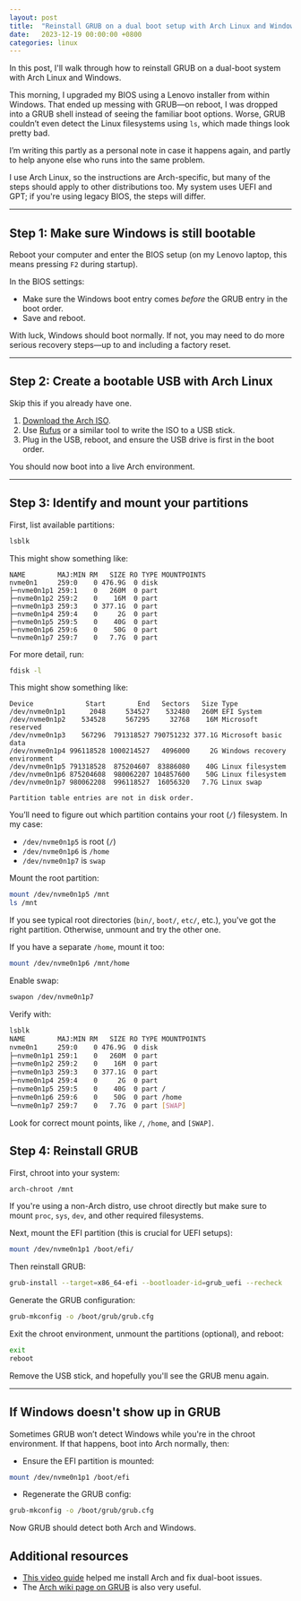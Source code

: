```yaml
---
layout: post
title:  "Reinstall GRUB on a dual boot setup with Arch Linux and Windows"
date:   2023-12-19 00:00:00 +0800
categories: linux
---
```


In this post, I'll walk through how to reinstall GRUB on a dual-boot system
with Arch Linux and Windows. 

This morning, I upgraded my BIOS using a Lenovo installer from within Windows.
That ended up messing with GRUB—on reboot, I was dropped into a GRUB shell
instead of seeing the familiar boot options. Worse, GRUB couldn’t even detect
the Linux filesystems using `ls`, which made things look pretty bad.

I’m writing this partly as a personal note in case it happens again, and partly
to help anyone else who runs into the same problem.

I use Arch Linux, so the instructions are Arch-specific, but many of the steps
should apply to other distributions too. My system uses UEFI and GPT; if you're
using legacy BIOS, the steps will differ.

---

## Step 1: Make sure Windows is still bootable

Reboot your computer and enter the BIOS setup (on my Lenovo laptop, this means
pressing `F2` during startup).

In the BIOS settings:

* Make sure the Windows boot entry comes *before* the GRUB entry in the boot
order.
* Save and reboot.

With luck, Windows should boot normally. If not, you may need to do more
serious recovery steps—up to and including a factory reset.

---

## Step 2: Create a bootable USB with Arch Linux

Skip this if you already have one.

1. [Download the Arch ISO](https://archlinux.org/download/).
2. Use [Rufus](https://rufus.ie/en/) or a similar tool to write the ISO to a
   USB stick.
3. Plug in the USB, reboot, and ensure the USB drive is first in the boot
   order.

You should now boot into a live Arch environment.

---

## Step 3: Identify and mount your partitions

First, list available partitions:


```bash
lsblk
```

This might show something like:

```
NAME        MAJ:MIN RM   SIZE RO TYPE MOUNTPOINTS
nvme0n1     259:0    0 476.9G  0 disk
├─nvme0n1p1 259:1    0   260M  0 part
├─nvme0n1p2 259:2    0    16M  0 part
├─nvme0n1p3 259:3    0 377.1G  0 part
├─nvme0n1p4 259:4    0     2G  0 part
├─nvme0n1p5 259:5    0    40G  0 part 
├─nvme0n1p6 259:6    0    50G  0 part 
└─nvme0n1p7 259:7    0   7.7G  0 part
```

For more detail, run:

```bash
fdisk -l
```

This might show something like:

```
Device             Start        End   Sectors   Size Type
/dev/nvme0n1p1      2048     534527    532480   260M EFI System
/dev/nvme0n1p2    534528     567295     32768    16M Microsoft reserved
/dev/nvme0n1p3    567296  791318527 790751232 377.1G Microsoft basic data
/dev/nvme0n1p4 996118528 1000214527   4096000     2G Windows recovery environment
/dev/nvme0n1p5 791318528  875204607  83886080    40G Linux filesystem
/dev/nvme0n1p6 875204608  980062207 104857600    50G Linux filesystem
/dev/nvme0n1p7 980062208  996118527  16056320   7.7G Linux swap

Partition table entries are not in disk order.
```

You’ll need to figure out which partition contains your root (`/`) filesystem.
In my case:
* `/dev/nvme0n1p5` is root (`/`)
* `/dev/nvme0n1p6` is `/home`
* `/dev/nvme0n1p7` is `swap`

Mount the root partition:

```bash
mount /dev/nvme0n1p5 /mnt
ls /mnt
```

If you see typical root directories (`bin/`, `boot/`, `etc/`, etc.), you've got
the right partition. Otherwise, unmount and try the other one.

If you have a separate `/home`, mount it too:

```bash
mount /dev/nvme0n1p6 /mnt/home
```

Enable swap:

```bash
swapon /dev/nvme0n1p7
```

Verify with:

```bash
lsblk
NAME        MAJ:MIN RM   SIZE RO TYPE MOUNTPOINTS
nvme0n1     259:0    0 476.9G  0 disk
├─nvme0n1p1 259:1    0   260M  0 part
├─nvme0n1p2 259:2    0    16M  0 part
├─nvme0n1p3 259:3    0 377.1G  0 part
├─nvme0n1p4 259:4    0     2G  0 part
├─nvme0n1p5 259:5    0    40G  0 part /
├─nvme0n1p6 259:6    0    50G  0 part /home
└─nvme0n1p7 259:7    0   7.7G  0 part [SWAP]
```

Look for correct mount points, like `/`, `/home`, and `[SWAP]`.

## Step 4: Reinstall GRUB

First, chroot into your system:

```sh
arch-chroot /mnt
```

If you're using a non-Arch distro, use chroot directly but make sure to mount
`proc`, `sys`, `dev`, and other required filesystems.

Next, mount the EFI partition (this is crucial for UEFI setups):

```bash
mount /dev/nvme0n1p1 /boot/efi/
```

Then reinstall GRUB:

```bash
grub-install --target=x86_64-efi --bootloader-id=grub_uefi --recheck
```

Generate the GRUB configuration:

```bash
grub-mkconfig -o /boot/grub/grub.cfg
```

Exit the chroot environment, unmount the partitions (optional), and reboot:

```bash
exit
reboot
```

Remove the USB stick, and hopefully you'll see the GRUB menu again.

---

## If Windows doesn't show up in GRUB

Sometimes GRUB won’t detect Windows while you're in the chroot environment. If
that happens, boot into Arch normally, then:
* Ensure the EFI partition is mounted:
```bash
mount /dev/nvme0n1p1 /boot/efi
```
* Regenerate the GRUB config:
```bash
grub-mkconfig -o /boot/grub/grub.cfg
```

Now GRUB should detect both Arch and Windows.

## Additional resources

* [This video guide](https://www.youtube.com/watch?v=JRdYSGh-g3s&t=179s) helped
me install Arch and fix dual-boot issues.
* The [Arch wiki page on GRUB](https://wiki.archlinux.org/title/GRUB) is also
very useful.
